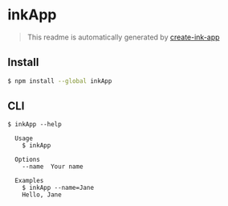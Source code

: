 # inkApp

> This readme is automatically generated by [create-ink-app](https://github.com/vadimdemedes/create-ink-app)


## Install

```bash
$ npm install --global inkApp
```


## CLI

```
$ inkApp --help

  Usage
    $ inkApp

  Options
    --name  Your name

  Examples
    $ inkApp --name=Jane
    Hello, Jane
```
